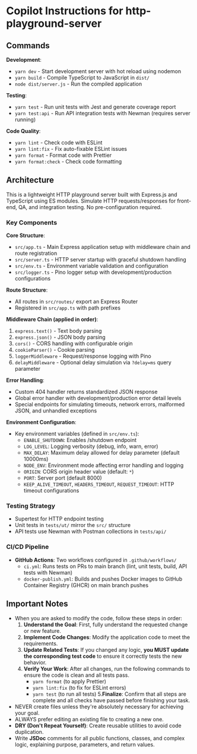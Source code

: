 <!-- NOTE: This file should be kept in sync with CLAUDE.md -->
# Copilot Instructions for http-playground-server

## Commands

**Development**:
- `yarn dev` - Start development server with hot reload using nodemon
- `yarn build` - Compile TypeScript to JavaScript in `dist/`
- `node dist/server.js` - Run the compiled application

**Testing**:
- `yarn test` - Run unit tests with Jest and generate coverage report
- `yarn test:api` - Run API integration tests with Newman (requires server running)

**Code Quality**:
- `yarn lint` - Check code with ESLint
- `yarn lint:fix` - Fix auto-fixable ESLint issues
- `yarn format` - Format code with Prettier
- `yarn format:check` - Check code formatting

## Architecture

This is a lightweight HTTP playground server built with Express.js and TypeScript using ES modules.
Simulate HTTP requests/responses for front-end, QA, and integration testing. No pre-configuration required.

### Key Components

**Core Structure**:
- `src/app.ts` - Main Express application setup with middleware chain and route registration
- `src/server.ts` - HTTP server startup with graceful shutdown handling
- `src/env.ts` - Environment variable validation and configuration
- `src/logger.ts` - Pino logger setup with development/production configurations

**Route Structure**:
- All routes in `src/routes/` export an Express Router
- Registered in `src/app.ts` with path prefixes

**Middleware Chain (applied in order)**:
1. `express.text()` - Text body parsing
2. `express.json()` - JSON body parsing
3. `cors()` - CORS handling with configurable origin
4. `cookieParser()` - Cookie parsing
5. `loggerMiddleware` - Request/response logging with Pino
6. `delayMiddleware` - Optional delay simulation via `?delay=ms` query parameter

**Error Handling**:
- Custom 404 handler returns standardized JSON response
- Global error handler with development/production error detail levels
- Special endpoints for simulating timeouts, network errors, malformed JSON, and unhandled exceptions

**Environment Configuration**:
- Key environment variables (defined in `src/env.ts`):
  - `ENABLE_SHUTDOWN`: Enables /shutdown endpoint
  - `LOG_LEVEL`: Logging verbosity (debug, info, warn, error)
  - `MAX_DELAY`: Maximum delay allowed for delay parameter (default 10000ms)
  - `NODE_ENV`: Environment mode affecting error handling and logging
  - `ORIGIN`: CORS origin header value (default: `*`)
  - `PORT`: Server port (default 8000)
  - `KEEP_ALIVE_TIMEOUT`, `HEADERS_TIMEOUT`, `REQUEST_TIMEOUT`: HTTP timeout configurations

### Testing Strategy
- Supertest for HTTP endpoint testing
- Unit tests in `tests/ut/` mirror the `src/` structure
- API tests use Newman with Postman collections in `tests/api/`

### CI/CD Pipeline
- **GitHub Actions**: Two workflows configured in `.github/workflows/`
  - `ci.yml`: Runs tests on PRs to main branch (lint, unit tests, build, API tests with Newman)
  - `docker-publish.yml`: Builds and pushes Docker images to GitHub Container Registry (GHCR) on main branch pushes

## Important Notes
- When you are asked to modify the code, follow these steps in order:
  1. **Understand the Goal**: First, fully understand the requested change or new feature.
  2. **Implement Code Changes**: Modify the application code to meet the requirements.
  3. **Update Related Tests**: If you changed any logic, **you MUST update the corresponding test code** to ensure it correctly tests the new behavior.
  4. **Verify Your Work**: After all changes, run the following commands to ensure the code is clean and all tests pass.
      - `yarn format` (to apply Prettier)
      - `yarn lint:fix` (to fix for ESLint errors)
      - `yarn test` (to run all tests)
  5.**Finalize**: Confirm that all steps are complete and all checks have passed before finishing your task.
- NEVER create files unless they're absolutely necessary for achieving your goal.
- ALWAYS prefer editing an existing file to creating a new one.
- **DRY (Don't Repeat Yourself)**: Create reusable utilities to avoid code duplication.
- Write **JSDoc** comments for all public functions, classes, and complex logic, explaining purpose, parameters, and return values.

